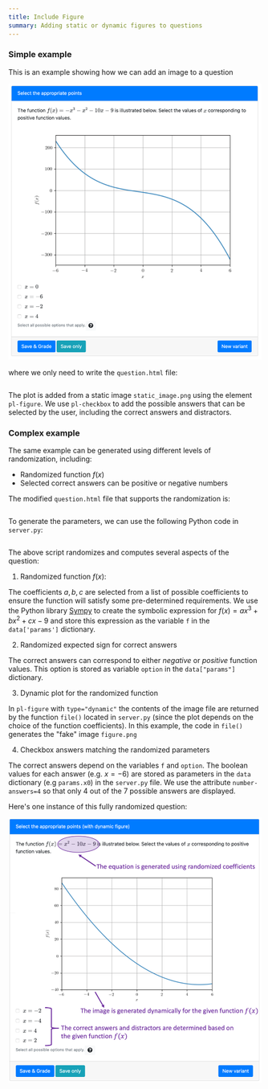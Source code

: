 ```yaml
---
title: Include Figure
summary: Adding static or dynamic figures to questions
---
```



### Simple example

This is an example showing how we can add an image to a question

![](figSimpleQuestion.png)

where we only need to write the `question.html` file:

```html src=simple/question.html
```

The plot is added from a static image `static_image.png` using the element `pl-figure`. We use `pl-checkbox` to add the possible answers that can be selected by the user, including the correct answers and distractors.


### Complex example

The same example can be generated using different levels of randomization, including:

* Randomized function $f(x)$
* Selected correct answers can be positive or negative numbers

The modified `question.html` file that supports the randomization is:
```html src=complex/question.html
```

To generate the parameters, we can use the following Python code in `server.py`:

```python src=complex/server.py
```

The above script randomizes and computes several aspects of the question:

1) Randomized function $f(x)$:

The coefficients $a, b, c$ are selected from a list of possible coefficients to ensure the function
will satisfy some pre-determined requirements. We use the Python library [Sympy](https://www.sympy.org/en/index.html) to create the symbolic expression for
$f(x) = a x^3 + b x^2 + c x - 9$ and store this expression as the variable `f` in the `data['params']` dictionary.

2) Randomized expected sign for correct answers

The correct answers can correspond to either *negative* or *positive* function values. This option is stored as variable `option` in the `data["params"]` dictionary.

3) Dynamic plot for the randomized function

 In `pl-figure` with `type="dynamic"` the contents of the image file are returned by the function `file()` located in `server.py` (since the plot depends on the choice of the function coefficients). In this example, the code in `file()` generates the "fake" image `figure.png`

4) Checkbox answers matching the randomized parameters

The correct answers depend on the variables `f` and `option`. The boolean values for each answer (e.g. $x = -6$) are stored as parameters in the `data` dictionary (e.g `params.x0`) in the `server.py` file. We use the attribute `number-answers=4` so that only 4 out of the 7 possible answers are displayed.

Here's one instance of this fully randomized question:

![](figComplexQuestion.png)

